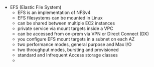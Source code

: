 - EFS (Elastic File System)
    - EFS is an implementation of NFSv4
    - EFS filesystems can be mounted in Linux
    - can be shared between multiple EC2 instances
    - private service via mount targets inside a VPC
    - can be accessed from on-prem via VPN or Direct Connect (DX)
    - you configure EFS mount targets in a subnet on each AZ
    - two performance modes, general purpose and Max I/O
    - two throughput modes, bursting and provisioned
    - standard and Infrequent Access storage classes
    - 